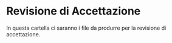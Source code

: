 # Revisione di Accettazione

In questa cartella ci saranno i file da produrre per la revisione di accettazione.
